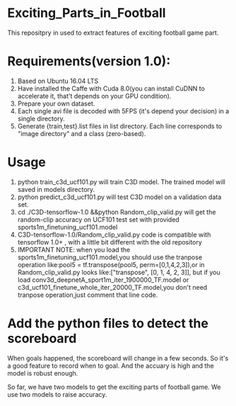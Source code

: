 # Exciting_Parts_in_Football
This repositpry in used to extract features of exciting football game part.

# Requirements(version 1.0):
1. Based on Ubuntu 16.04 LTS
2. Have installed the Caffe with Cuda 8.0(you can install CuDNN to accelerate it, that't depends on your GPU condition).
3. Prepare your own dataset.
4. Each single avi file is decoded with 5FPS (it's depend your decision) in a single directory.
5. Generate {train,test}.list files in list directory. Each line corresponds to "image directory" and a class (zero-based). 

# Usage
1. python train_c3d_ucf101.py will train C3D model. The trained model will saved in models directory.
2. python predict_c3d_ucf101.py will test C3D model on a validation data set.
3. cd ./C3D-tensorflow-1.0 &&python Random_clip_valid.py will get the random-clip accuracy on UCF101 test set with provided sports1m_finetuning_ucf101.model
4. C3D-tensorflow-1.0/Random_clip_valid.py code is compatible with tensorflow 1.0+ , with a little bit different with the old repository
5. IMPORTANT NOTE: when you load the sports1m_finetuning_ucf101.model,you should use the tranpose operation like:pool5 = tf.transpose(pool5, perm=[0,1,4,2,3]),or in Random_clip_valid.py looks like:["transpose", [0, 1, 4, 2, 3]], but if you load conv3d_deepnetA_sport1m_iter_1900000_TF.model or c3d_ucf101_finetune_whole_iter_20000_TF.model,you don't need tranpose operation,just comment that line code.

# Add the python files to detect the scoreboard
When goals happened, the scoreboard will change in a few seconds. So it's a good feature to record when to goal. And the accuary is high and the model is robust enough.

So far, we have two models to get the exciting parts of football game. We use two models to raise accuracy.

